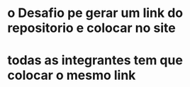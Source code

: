 # o Desafio pe gerar um link do repositorio e colocar no site 
# todas as integrantes tem que colocar o mesmo link